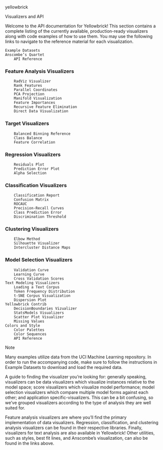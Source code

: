 
yellowbrick


Visualizers and API

Welcome to the API documentation for Yellowbrick! This section contains a complete listing of the currently available, production-ready visualizers along with code examples of how to use them. You may use the following links to navigate to the reference material for each visualization.

    Example Datasets
    Anscombe’s Quartet
        API Reference
###    Feature Analysis Visualizers
        RadViz Visualizer
        Rank Features
        Parallel Coordinates
        PCA Projection
        Manifold Visualization
        Feature Importances
        Recursive Feature Elimination
        Direct Data Visualization
###    Target Visualizers
        Balanced Binning Reference
        Class Balance
        Feature Correlation
###    Regression Visualizers
        Residuals Plot
        Prediction Error Plot
        Alpha Selection
###    Classification Visualizers
        Classification Report
        Confusion Matrix
        ROCAUC
        Precision-Recall Curves
        Class Prediction Error
        Discrimination Threshold
 ###   Clustering Visualizers
        Elbow Method
        Silhouette Visualizer
        Intercluster Distance Maps
 ###   Model Selection Visualizers
        Validation Curve
        Learning Curve
        Cross Validation Scores
    Text Modeling Visualizers
        Loading a Text Corpus
        Token Frequency Distribution
        t-SNE Corpus Visualization
        Dispersion Plot
    Yellowbrick Contrib
        DecisionBoundaries Vizualizer
        StatsModels Visualizers
        Scatter Plot Visualizer
        Missing Values
    Colors and Style
        Color Palettes
        Color Sequences
        API Reference

Note

Many examples utilize data from the UCI Machine Learning repository. In order to run the accompanying code, make sure to follow the instructions in Example Datasets to download and load the required data.

A guide to finding the visualizer you’re looking for: generally speaking, visualizers can be data visualizers which visualize instances relative to the model space; score visualizers which visualize model performance; model selection visualizers which compare multiple model forms against each other; and application specific-visualizers. This can be a bit confusing, so we’ve grouped visualizers according to the type of analysis they are well suited for.

Feature analysis visualizers are where you’ll find the primary implementation of data visualizers. Regression, classification, and clustering analysis visualizers can be found in their respective libraries. Finally, visualizers for text analysis are also available in Yellowbrick! Other utilities, such as styles, best fit lines, and Anscombe’s visualization, can also be found in the links above.
